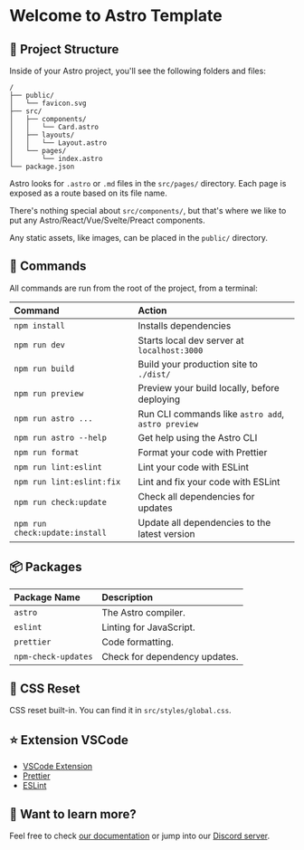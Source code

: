 # Welcome to Astro Template

## 🚀 Project Structure

Inside of your Astro project, you'll see the following folders and files:

```
/
├── public/
│   └── favicon.svg
├── src/
│   ├── components/
│   │   └── Card.astro
│   ├── layouts/
│   │   └── Layout.astro
│   └── pages/
│       └── index.astro
└── package.json
```

Astro looks for `.astro` or `.md` files in the `src/pages/` directory. Each page is exposed as a route based on its file name.

There's nothing special about `src/components/`, but that's where we like to put any Astro/React/Vue/Svelte/Preact components.

Any static assets, like images, can be placed in the `public/` directory.

## 💨 Commands

All commands are run from the root of the project, from a terminal:

| Command                        | Action                                             |
| :----------------------------- | :------------------------------------------------- |
| `npm install`                  | Installs dependencies                              |
| `npm run dev`                  | Starts local dev server at `localhost:3000`        |
| `npm run build`                | Build your production site to `./dist/`            |
| `npm run preview`              | Preview your build locally, before deploying       |
| `npm run astro ...`            | Run CLI commands like `astro add`, `astro preview` |
| `npm run astro --help`         | Get help using the Astro CLI                       |
| `npm run format`               | Format your code with Prettier                     |
| `npm run lint:eslint`          | Lint your code with ESLint                         |
| `npm run lint:eslint:fix`      | Lint and fix your code with ESLint                 |
| `npm run check:update`         | Check all dependencies for updates                 |
| `npm run check:update:install` | Update all dependencies to the latest version      |

## 📦 Packages

| Package Name        | Description                   |
| :------------------ | :---------------------------- |
| `astro`             | The Astro compiler.           |
| `eslint`            | Linting for JavaScript.       |
| `prettier`          | Code formatting.              |
| `npm-check-updates` | Check for dependency updates. |

## 🎨 CSS Reset

CSS reset built-in. You can find it in `src/styles/global.css`.

## ⭐️ Extension VSCode

- [VSCode Extension](https://marketplace.visualstudio.com/items?itemName=astro-build.astro-vscode)
- [Prettier](https://marketplace.visualstudio.com/items?itemName=esbenp.prettier-vscode)
- [ESLint](https://marketplace.visualstudio.com/items?itemName=dbaeumer.vscode-eslint)

## 👀 Want to learn more?

Feel free to check [our documentation](https://docs.astro.build) or jump into our [Discord server](https://astro.build/chat).

